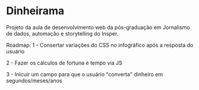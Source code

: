# Dinheirama
Projeto da aula de desenvolvimento web da pós-graduação em Jornalismo de dados, automação e storytelling do Insper.

Roadmap:
1 - Consertar variações do CSS no infográfico após a resposta do usuário

2 - Fazer os cálculos de fortuna e tempo via JS

3 - Inlcuir um campo para que o usuário "converta" dinheiro em segundos/meses/anos
